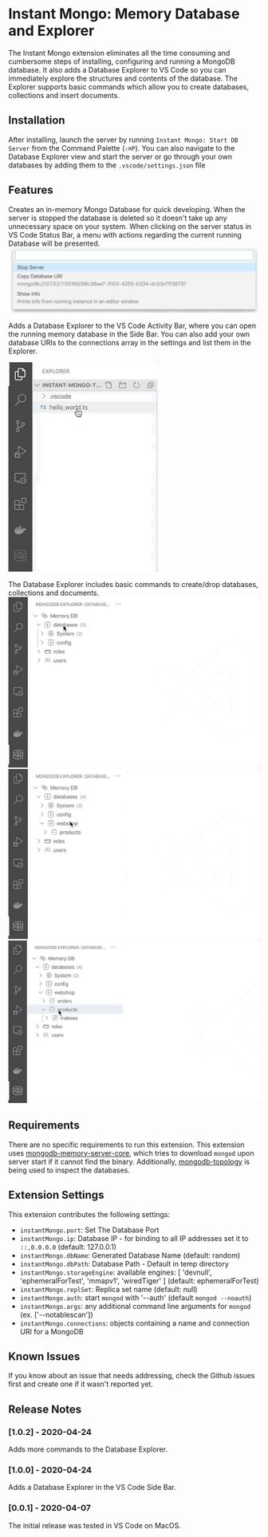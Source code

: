 # Instant Mongo: Memory Database and Explorer

The Instant Mongo extension eliminates all the time consuming and cumbersome steps of installing, configuring and running a MongoDB database.
It also adds a Database Explorer to VS Code so you can immediately explore the structures and contents of the database. The Explorer supports basic commands which allow you to create databases, collections and insert documents.

## Installation

After installing, launch the server by running `Instant Mongo: Start DB Server` from the Command Palette (`⇧⌘P`).
You can also navigate to the Database Explorer view and start the server or go through your own databases by adding them to the `.vscode/settings.json` file

## Features

Creates an in-memory Mongo Database for quick developing. When the server is stopped the database is deleted so it doesn't take up any unnecessary space on your system. When clicking on the server status in VS Code Status Bar, a menu with actions regarding the current running Database will be presented.
![Running Database actions](https://raw.githubusercontent.com/hansvn/vscode-instant-mongo/master/resources/images/db_actions.png)

Adds a Database Explorer to the VS Code Activity Bar, where you can open the running memory database in the Side Bar. You can also add your own database URIs to the connections array in the settings and list them in the Explorer.

![Instant DB Server and DB Explorer](https://raw.githubusercontent.com/hansvn/vscode-instant-mongo/master/resources/images/explorer_server.gif)

The Database Explorer includes basic commands to create/drop databases, collections and documents.
![Add Database Command](https://raw.githubusercontent.com/hansvn/vscode-instant-mongo/master/resources/images/command_add_db.gif)
![Create Collection Command](https://raw.githubusercontent.com/hansvn/vscode-instant-mongo/master/resources/images/command_create_coll.gif)
![Insert Document Command](https://raw.githubusercontent.com/hansvn/vscode-instant-mongo/master/resources/images/command_insert_doc.gif)

## Requirements

There are no specific requirements to run this extension.
This extension uses [mongodb-memory-server-core](https://github.com/nodkz/mongodb-memory-server), which tries to download `mongod` upon server start if it cannot find the binary.
Additionally, [mongodb-topology](https://github.com/zhaoyi0113/mongodb-topology) is being used to inspect the databases.

## Extension Settings

This extension contributes the following settings:

- `instantMongo.port`: Set The Database Port
- `instantMongo.ip`: Database IP - for binding to all IP addresses set it to `::,0.0.0.0` (default: 127.0.0.1)
- `instantMongo.dbName`: Generated Database Name (default: random)
- `instantMongo.dbPath`: Database Path - Default in temp directory
- `instantMongo.storageEngine`: available engines: [ 'devnull', 'ephemeralForTest', 'mmapv1', 'wiredTiger' ] (default: ephemeralForTest)
- `instantMongo.replSet`: Replica set name (default: null)
- `instantMongo.auth`: start `mongod` with '--auth' (default `mongod --noauth`)
- `instantMongo.args`: any additional command line arguments for `mongod` (ex. ['--notablescan'])
- `instantMongo.connections`: objects containing a name and connection URI for a MongoDB

## Known Issues

If you know about an issue that needs addressing, check the Github issues first and create one if it wasn't reported yet.

## Release Notes

### [1.0.2] - 2020-04-24

Adds more commands to the Database Explorer.

### [1.0.0] - 2020-04-24

Adds a Database Explorer in the VS Code Side Bar.

### [0.0.1] - 2020-04-07

The initial release was tested in VS Code on MacOS.
